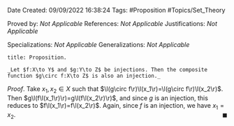 <div class="topSpace"></div>

Date Created: 09/09/2022 16:38:24
Tags: #Proposition #Topics/Set_Theory

Proved by: _Not Applicable_
References: _Not Applicable_
Justifications: _Not Applicable_

Specializations: _Not Applicable_
Generalizations: _Not Applicable_

``` ad-Proposition
title: Proposition.

_Let $f:X\to Y$ and $g:Y\to Z$ be injections. Then the composite function $g\circ f:X\to Z$ is also an injection._

```

_Proof_. Take $x_1,x_2\in X$ such that $\l(g\circ f\r)\l(x_1\r)=\l(g\circ f\r)\l(x_2\r)$. Then $g\l(f\l(x_1\r)\r)=g\l(f\l(x_2\r)\r)$, and since $g$ is an injection, this reduces to $f\l(x_1\r)=f\l(x_2\r)$. Again, since $f$ is an injection, we have $x_1=x_2$.<span style="float:right;">$\blacksquare$</span>
